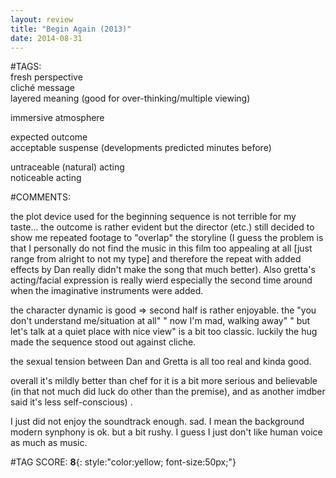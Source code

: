 ```yaml
---  
layout: review  
title: "Begin Again (2013)"  
date: 2014-08-31  
---  
```

  
#TAGS:  
fresh perspective  
cliché message  
layered meaning (good for over-thinking/multiple viewing)  
  
immersive atmosphere  
  
expected outcome  
acceptable suspense (developments predicted minutes before)  
  
untraceable (natural) acting  
noticeable acting  
  
#COMMENTS:  
  
the plot device used for the beginning sequence is not terrible for my taste... the outcome is rather evident but the director (etc.) still decided to show me repeated footage to "overlap" the storyline (I guess the problem is that I personally do not find the music in this film too appealing at all [just range from alright to not my type] and therefore the repeat with added effects by Dan really didn't make the song that much better). Also gretta's acting/facial expression is really wierd especially the second time around when the imaginative instruments were added.  
  
the character dynamic is good => second half is rather enjoyable. the "you don't understand me/situation at all" " now I'm mad, walking away" " but let's talk at a quiet place with nice view" is a bit too classic. luckily the hug made the sequence stood out against cliche.  
  
the sexual tension between Dan and Gretta is all too real and kinda good.  
  
overall it's mildly better than chef for it is a bit more serious and believable (in that not much did luck do other than the premise), and as another imdber said it's less self-conscious) .  
  
I just did not enjoy the soundtrack enough. sad. I mean the background modern synphony is ok. but a bit rushy. I guess I just don't like human voice as much as music.  
  
  
  
  
  
#TAG SCORE: **8**{: style:"color:yellow; font-size:50px;"}  
